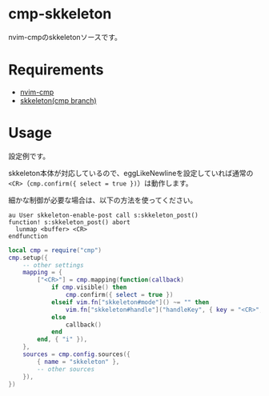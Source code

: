 # cmp-skkeleton

nvim-cmpのskkeletonソースです。

# Requirements

- [nvim-cmp](https://github.com/hrsh7th/nvim-cmp)
- [skkeleton(cmp branch)](https://github.com/vim-skk/skkeleton/tree/cmp)

# Usage

設定例です。

skkeleton本体が対応しているので、eggLikeNewlineを設定していれば通常の`<CR>`（`cmp.confirm({ select = true })`）は動作します。

細かな制御が必要な場合は、以下の方法を使ってください。

```vim
au User skkeleton-enable-post call s:skkeleton_post()
function! s:skkeleton_post() abort
  lunmap <buffer> <CR>
endfunction
```

```lua
local cmp = require("cmp")
cmp.setup({
    -- other settings
    mapping = {
        ["<CR>"] = cmp.mapping(function(callback)
            if cmp.visible() then
                cmp.confirm({ select = true })
            elseif vim.fn["skkeleton#mode"]() ~= "" then
                vim.fn["skkeleton#handle"]("handleKey", { key = "<CR>", ["function"] = "newline" })
            else
                callback()
            end
        end, { "i" }),
    },
    sources = cmp.config.sources({
        { name = "skkeleton" },
        -- other sources
    }),
})
```
